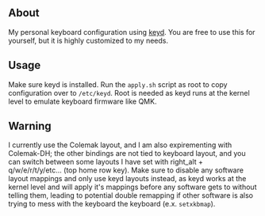 ## About
My personal keyboard configuration using [keyd](https://github.com/rvaiya/keyd). You are free to use this for yourself, but it is highly customized to my needs.
## Usage
Make sure keyd is installed. Run the `apply.sh` script as root to copy configuration over to `/etc/keyd`. Root is needed as keyd runs at the kernel level to emulate keyboard firmware like QMK.
## Warning
I currently use the Colemak layout, and I am also expirementing with Colemak-DH; the other bindings are not tied to keyboard layout, and you can switch between some layouts I have set with right_alt + q/w/e/r/t/y/etc... (top home row key). Make sure to disable any software layout mappings and only use keyd layouts instead, as keyd works at the kernel level and will apply it's mappings before any software gets to without telling them, leading to potential double remapping if other software is also trying to mess with the keyboard the keyboard (e.x. `setxkbmap`).
